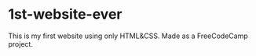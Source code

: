 # 1st-website-ever
This is my first website using only HTML&amp;CSS.
Made as a FreeCodeCamp project.
